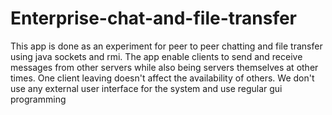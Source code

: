 # Enterprise-chat-and-file-transfer

This app is done as an experiment for peer to peer chatting and file transfer using java sockets and rmi.
The app enable clients to send and receive messages from other servers while also being servers themselves at other times.
One client leaving doesn't affect the availability of others.
We don't use any external user interface for the system and use regular gui programming
